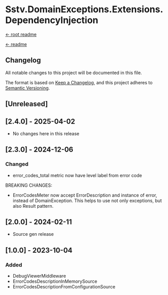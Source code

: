 Sstv.DomainExceptions.Extensions.DependencyInjection
=============

[<- root readme](./../README.md)

[<- readme](./README.md)

## Changelog

All notable changes to this project will be documented in this file.

The format is based on [Keep a Changelog](https://keepachangelog.com/en/1.0.0/),
and this project adheres to [Semantic Versioning](https://semver.org/spec/v2.0.0.html).

## [Unreleased]

## [2.4.0] - 2025-04-02

- No changes here in this release


## [2.3.0] - 2024-12-06

### Changed

- error_codes_total metric now have level label from error code

BREAKING CHANGES:
- ErrorCodesMeter now accept ErrorDescription and instance of error, instead of DomainException. This helps to use not only exceptions, but also Result pattern.

## [2.0.0] - 2024-02-11

- Source gen release

## [1.0.0] - 2023-10-04

### Added

- DebugViewerMiddleware
- ErrorCodesDescriptionInMemorySource
- ErrorCodesDescriptionFromConfigurationSource